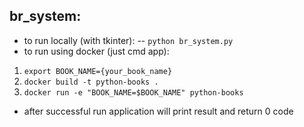 **br_system**:
---
- to run locally (with tkinter):
 -- `python br_system.py`
- to run using docker (just cmd app):
1. `export BOOK_NAME={your_book_name}`
2. `docker build -t python-books .`
3. `docker run -e "BOOK_NAME=$BOOK_NAME" python-books`
- after successful run application will print result and return 0 code 
 
